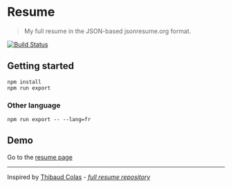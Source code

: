 Resume
======

> My full resume in the JSON-based jsonresume.org format.

[![Build Status](https://travis-ci.org/iGitScor/resume.svg?branch=master)](https://travis-ci.org/iGitScor/resume)

## Getting started

```
npm install
npm run export
```

### Other language

```
npm run export -- --lang=fr
```

## Demo

Go to the [resume page](http://iscor.me/resume)

____

Inspired by [Thibaud Colas](https://github.com/thibaudcolas) -  _[full resume repository](https://github.com/thibaudcolas/fullresume)_
